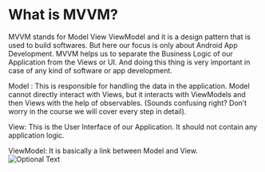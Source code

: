 # What is MVVM? 

MVVM stands for Model View ViewModel and it is a design pattern that is used to build softwares. But here our focus is only about Android App Development. MVVM helps us to separate the Business Logic of our Application from the Views or UI. And doing this thing is very important in case of any kind of software or app development.  

Model : This is responsible for handling the data in the application. Model cannot directly interact with Views, but it interacts with ViewModels and then Views with the help of observables. (Sounds confusing right? Don’t worry in the course we will cover every step in detail).    

View: This is the User Interface of our Application. It should not contain any application logic.  

ViewModel: It is basically a link between Model and View.  
![Optional Text](../master/lifecycle.jpg)
